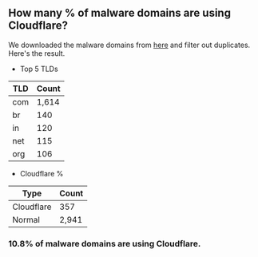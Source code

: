 ## How many % of malware domains are using Cloudflare?


We downloaded the malware domains from [here](https://urlhaus.abuse.ch) and filter out duplicates.
Here's the result.


[//]: # (start replacement)


- Top 5 TLDs

| TLD | Count |
| --- | --- |
| com | 1,614 |
| br | 140 |
| in | 120 |
| net | 115 |
| org | 106 |


- Cloudflare %

| Type | Count |
| --- | --- |
| Cloudflare | 357 |
| Normal | 2,941 |


### 10.8% of malware domains are using Cloudflare.